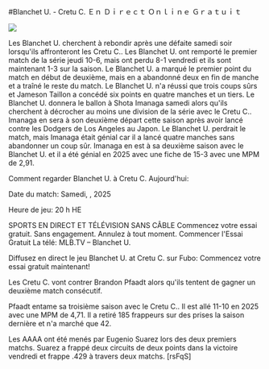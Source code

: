 #Blanchet U. - Cretu C. Ｅｎ Ｄｉｒｅｃｔ Ｏｎｌｉｎｅ Ｇｒａｔｕｉｔ  
  
  
[![](https://i.imgur.com/qSNzIqt.png)](https://movie.rssnews.media/FLQIsqh.php)  
  
Les Blanchet U. cherchent à rebondir après une défaite samedi soir lorsqu'ils affronteront les Cretu C.. Les Blanchet U. ont remporté le premier match de la série jeudi 10-6, mais ont perdu 8-1 vendredi et ils sont maintenant 1-3 sur la saison. Le Blanchet U. a marqué le premier point du match en début de deuxième, mais en a abandonné deux en fin de manche et a traîné le reste du match. Le Blanchet U. n'a réussi que trois coups sûrs et Jameson Taillon a concédé six points en quatre manches et un tiers. Le Blanchet U. donnera le ballon à Shota Imanaga samedi alors qu'ils cherchent à décrocher au moins une division de la série avec le Cretu C.. Imanaga en sera à son deuxième départ cette saison après avoir lancé contre les Dodgers de Los Angeles au Japon. Le Blanchet U. perdrait le match, mais Imanaga était génial car il a lancé quatre manches sans abandonner un coup sûr. Imanaga en est à sa deuxième saison avec le Blanchet U. et il a été génial en 2025 avec une fiche de 15-3 avec une MPM de 2,91.

Comment regarder Blanchet U. à Cretu C. Aujourd'hui:

Date du match: Samedi, , 2025

Heure de jeu: 20 h HE

SPORTS EN DIRECT ET TÉLÉVISION SANS CÂBLE
Commencez votre essai gratuit. Sans engagement. Annulez à tout moment.
Commencer l'Essai Gratuit
La télé: MLB.TV – Blanchet U.

Diffusez en direct le jeu Blanchet U. at Cretu C. sur Fubo: Commencez votre essai gratuit maintenant!

Les Cretu C. vont contrer Brandon Pfaadt alors qu'ils tentent de gagner un deuxième match consécutif.

Pfaadt entame sa troisième saison avec le Cretu C.. Il est allé 11-10 en 2025 avec une MPM de 4,71. Il a retiré 185 frappeurs sur des prises la saison dernière et n'a marché que 42.

Les AAAA ont été menés par Eugenio Suarez lors des deux premiers matchs. Suarez a frappé deux circuits de deux points dans la victoire vendredi et frappe .429 à travers deux matchs. [rsFqS]